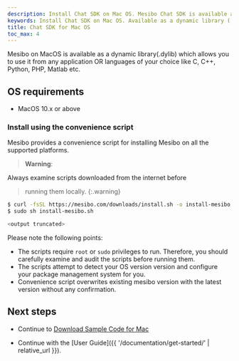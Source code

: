 ```yaml
---
description: Install Chat SDK on Mac OS. Mesibo Chat SDK is available as a shared library (.so) which allows you to use it from any application OR languages of your choice like C, C++, Python, PHP, etc.
keywords: Install Chat SDK on Mac OS. Available as a dynamic library (.dylib) which allows you to use it from any application OR languages of your choice like C, C++, Python, PHP, Matlab etc.
title: Chat SDK for Mac OS 
toc_max: 4
---
```

Mesibo on MacOS is available as a dynamic library(.dylib) which allows you to use it from any application OR languages of your choice like C, C++, Python, PHP, Matlab etc. 

## OS requirements
- MacOS 10.x or above

### Install using the convenience script

Mesibo provides a convenience script for installing Mesibo on all the 
supported platforms. 

> **Warning**:
>
Always examine scripts downloaded from the internet before
> running them locally.
{:.warning}

```bash
$ curl -fsSL https://mesibo.com/downloads/install.sh -o install-mesibo.sh
$ sudo sh install-mesibo.sh

<output truncated>
```

Please note the following points:

- The scripts require `root` or `sudo` privileges to run. Therefore,
  you should carefully examine and audit the scripts before running them.
- The scripts attempt to detect your OS version version and
  configure your package management system for you. 
- Convenience script overwrites existing mesibo version with the latest version 
  without any confirmation.


## Next steps

- Continue to [Download Sample Code for Mac](https://github.com/mesibo/samples/)

- Continue with the [User Guide]({{ '/documentation/get-started/' | relative_url }}).
